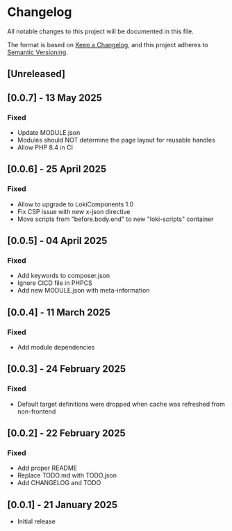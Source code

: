 # Changelog
All notable changes to this project will be documented in this file.

The format is based on [Keep a Changelog](https://keepachangelog.com/en/1.0.0/),
and this project adheres to [Semantic Versioning](https://semver.org/spec/v2.0.0.html).

## [Unreleased]

## [0.0.7] - 13 May 2025
### Fixed
- Update MODULE.json
- Modules should NOT determine the page layout for reusable handles
- Allow PHP 8.4 in CI

## [0.0.6] - 25 April 2025
### Fixed
- Allow to upgrade to LokiComponents 1.0
- Fix CSP issue with new x-json directive
- Move scripts from "before.body.end" to new "loki-scripts" container

## [0.0.5] - 04 April 2025
### Fixed
- Add keywords to composer.json
- Ignore CICD file in PHPCS
- Add new MODULE.json with meta-information

## [0.0.4] - 11 March 2025
### Fixed
- Add module dependencies

## [0.0.3] - 24 February 2025
### Fixed
- Default target definitions were dropped when cache was refreshed from non-frontend

## [0.0.2] - 22 February 2025
### Fixed
-  Add proper README
-  Replace TODO.md with TODO.json
-  Add CHANGELOG and TODO

## [0.0.1] - 21 January 2025
- Initial release
